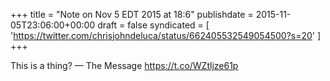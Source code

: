 +++
title = "Note on Nov 5 EDT 2015 at 18:6"
publishdate = 2015-11-05T23:06:00+00:00
draft = false
syndicated = [ 'https://twitter.com/chrisjohndeluca/status/662405532549054500?s=20' ]
+++

This is a thing? — The Message https://t.co/WZtljze61p
